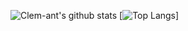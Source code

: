 ![Clem-ant's github stats](https://github-readme-stats.vercel.app/api?username=clem-ant)
[![Top Langs](https://github-readme-stats.vercel.app/api/top-langs/?username=clem-ant)]
<!--
**clem-ant/clem-ant** is a ✨ _special_ ✨ repository because its `README.md` (this file) appears on your GitHub profile.

Here are some ideas to get you started:

- 🔭 I’m currently working on ...
- 🌱 I’m currently learning ...
- 👯 I’m looking to collaborate on ...
- 🤔 I’m looking for help with ...
- 💬 Ask me about ...
- 📫 How to reach me: ...
- 😄 Pronouns: ...
- ⚡ Fun fact: ...
-->
